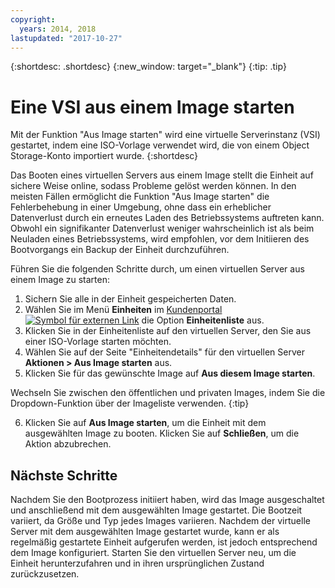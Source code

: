 ```yaml
---
copyright:
  years: 2014, 2018
lastupdated: "2017-10-27"
---
```


{:shortdesc: .shortdesc}
{:new_window: target="_blank"}
{:tip: .tip}

# Eine VSI aus einem Image starten

Mit der Funktion "Aus Image starten" wird eine virtuelle Serverinstanz (VSI) gestartet, indem eine ISO-Vorlage verwendet wird, die von einem Object Storage-Konto importiert wurde.
{:shortdesc}

Das Booten eines virtuellen Servers aus einem Image stellt die Einheit auf sichere Weise online, sodass Probleme gelöst werden können. In den meisten Fällen ermöglicht die Funktion "Aus Image starten" die Fehlerbehebung in einer Umgebung, ohne dass ein erheblicher Datenverlust durch ein erneutes Laden des Betriebssystems auftreten kann. Obwohl ein signifikanter Datenverlust weniger wahrscheinlich ist als beim Neuladen eines Betriebssystems, wird empfohlen, vor dem Initiieren des Bootvorgangs ein Backup der Einheit durchzuführen. 

Führen Sie die folgenden Schritte durch, um einen virtuellen Server aus einem Image zu starten:

1. Sichern Sie alle in der Einheit gespeicherten Daten.
2. Wählen Sie im Menü **Einheiten** im [Kundenportal ![Symbol für externen Link](../../icons/launch-glyph.svg "Symbol für externen Link")](https://control.softlayer.com/) die Option **Einheitenliste** aus. 
3. Klicken Sie in der Einheitenliste auf den virtuellen Server, den Sie aus einer ISO-Vorlage starten möchten.
4. Wählen Sie auf der Seite "Einheitendetails" für den virtuellen Server **Aktionen > Aus Image starten** aus.
5. Klicken Sie für das gewünschte Image auf **Aus diesem Image starten**.

  Wechseln Sie zwischen den öffentlichen und privaten Images, indem Sie die Dropdown-Funktion über der Imageliste verwenden.
  {:tip}

6. Klicken Sie auf **Aus Image starten**, um die Einheit mit dem ausgewählten Image zu booten. Klicken Sie auf **Schließen**, um die Aktion abzubrechen. 

## Nächste Schritte

Nachdem Sie den Bootprozess initiiert haben, wird das Image ausgeschaltet und anschließend mit dem ausgewählten Image gestartet. Die Bootzeit variiert, da Größe und Typ jedes Images variieren. Nachdem der virtuelle Server mit dem ausgewählten Image gestartet wurde, kann er als regelmäßig gestartete Einheit aufgerufen werden, ist jedoch entsprechend dem Image konfiguriert. Starten Sie den virtuellen Server neu, um die Einheit herunterzufahren und in ihren ursprünglichen Zustand zurückzusetzen.
